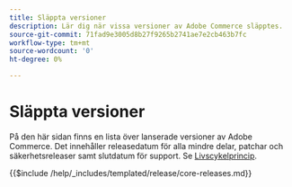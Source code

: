 ```yaml
---
title: Släppta versioner
description: Lär dig när vissa versioner av Adobe Commerce släpptes.
source-git-commit: 71fad9e3005d8b27f9265b2741ae7e2cb463b7fc
workflow-type: tm+mt
source-wordcount: '0'
ht-degree: 0%

---
```



# Släppta versioner

På den här sidan finns en lista över lanserade versioner av Adobe Commerce. Det innehåller releasedatum för alla mindre delar, patchar och säkerhetsreleaser samt slutdatum för support. Se [Livscykelprincip](lifecycle-policy.md).

{{$include /help/_includes/templated/release/core-releases.md}}
